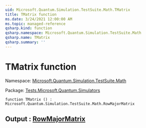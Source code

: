 ```yaml
---
uid: Microsoft.Quantum.Simulation.TestSuite.Math.TMatrix
title: TMatrix function
ms.date: 3/24/2021 12:00:00 AM
ms.topic: managed-reference
qsharp.kind: function
qsharp.namespace: Microsoft.Quantum.Simulation.TestSuite.Math
qsharp.name: TMatrix
qsharp.summary: ''
---
```


# TMatrix function

Namespace: [Microsoft.Quantum.Simulation.TestSuite.Math](xref:Microsoft.Quantum.Simulation.TestSuite.Math)

Package: [Tests.Microsoft.Quantum.Simulators](https://nuget.org/packages/Tests.Microsoft.Quantum.Simulators)




```qsharp
function TMatrix () : Microsoft.Quantum.Simulation.TestSuite.Math.RowMajorMatrix
```


## Output : [RowMajorMatrix](xref:Microsoft.Quantum.Simulation.TestSuite.Math.RowMajorMatrix)

